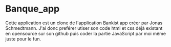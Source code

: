 # Banque_app

Cette application est un clone de l'application Bankist app créer par Jonas Schmedtmann. J'ai donc preférer utiser son code html et css déjà existant en opensource sur son github puis coder la partie JavaScript par moi même juste pour le fun.
